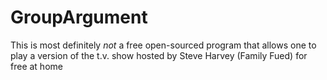 # GroupArgument
This is most definitely *not* a free open-sourced program that allows one to play a version of the t.v. show hosted by Steve Harvey (Family Fued) for free at home
